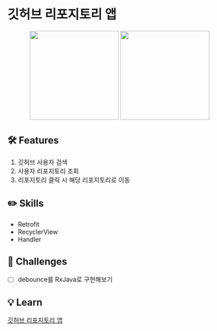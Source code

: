 # 깃허브 리포지토리 앱
<p align="center">
    <img src="https://user-images.githubusercontent.com/58517873/232043753-bdb4c0ac-9804-4cae-8e18-08f7d84f474d.png" width="200px">
    <img src="https://user-images.githubusercontent.com/58517873/232043768-43144fed-e878-4fcf-9da4-f9f1370baa85.png" width="200px">
</p>

## 🛠 Features

1. 깃허브 사용자 검색
2. 사용자 리포지토리 조회
3. 리포지토리 클릭 시 해당 리포지토리로 이동

## ✏️ Skills

* Retrofit
* RecyclerView
* Handler

## 🐣 Challenges

- [ ] debounce를 RxJava로 구현해보기

## 💡 Learn
[깃허브 리포지토리 앱](https://zest-cucumber-44b.notion.site/b9c2e17882d24156a4c87020f363fcdc)